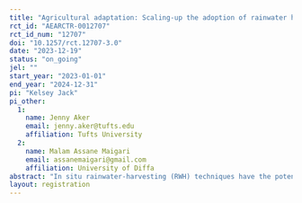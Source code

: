 ```yaml
---
title: "Agricultural adaptation: Scaling-up the adoption of rainwater harvesting techniques"
rct_id: "AEARCTR-0012707"
rct_id_num: "12707"
doi: "10.1257/rct.12707-3.0"
date: "2023-12-19"
status: "on_going"
jel: ""
start_year: "2023-01-01"
end_year: "2024-12-31"
pi: "Kelsey Jack"
pi_other:
  1:
    name: Jenny Aker
    email: jenny.aker@tufts.edu
    affiliation: Tufts University
  2:
    name: Malam Assane Maigari
    email: assanemaigari@gmail.com
    affiliation: University of Diffa
abstract: "In situ rainwater-harvesting (RWH) techniques have the potential to increase agricultural yields in the face of low and erratic rainfall, reversing land degradation and combatting desertification. We propose to study the scale-up of an intervention that has been shown to increase the adoption of RWH techniques in Niger, with relevance for most degraded land in the Sahel. A randomized control trial (RCT) conducted in Niger between 2018 and 2021 found that training alone was highly effective at increasing adoption. This, in turn, led to increases in agricultural revenue of around 0.14 s.d. up to three years after the initial training. This project will build upon the completed RCT to scale the adoption of RWH techniques in Niger, with three distinct contributions relative to the completed work. First, it will focus on expanding the adoption of two techniques (demi-lunes and zai) that are appropriate for severely degraded soils in Niger. Second, it will assess the relative costs and benefits of using in-person versus remote sensing to monitor initial and sustained adoption. Third, it will investigate whether larger trainings, which are cheaper to implement, deliver similar adoption impacts."
layout: registration
---
```


